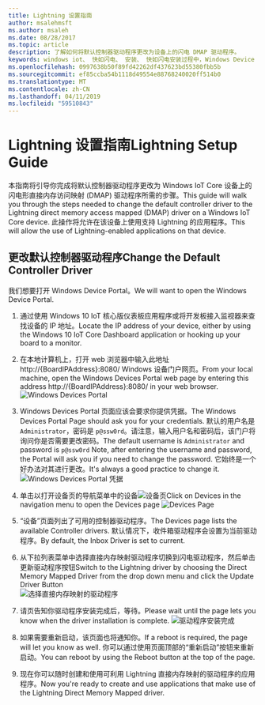 ```yaml
---
title: Lightning 设置指南
author: msalehmsft
ms.author: msaleh
ms.date: 08/28/2017
ms.topic: article
description: 了解如何将默认控制器驱动程序更改为设备上的闪电 DMAP 驱动程序。
keywords: windows iot、 快如闪电、 安装、 快如闪电安装过程中，Windows Device Portal
ms.openlocfilehash: 0997638b50f89fd42262df437623bd55380fbb5b
ms.sourcegitcommit: ef85ccba54b1118d49554e88768240020ff514b0
ms.translationtype: MT
ms.contentlocale: zh-CN
ms.lasthandoff: 04/11/2019
ms.locfileid: "59510843"
---
```

# <a name="lightning-setup-guide"></a><span data-ttu-id="f4c42-104">Lightning 设置指南</span><span class="sxs-lookup"><span data-stu-id="f4c42-104">Lightning Setup Guide</span></span>

<span data-ttu-id="f4c42-105">本指南将引导你完成将默认控制器驱动程序更改为 Windows IoT Core 设备上的闪电形直接内存访问映射 (DMAP) 驱动程序所需的步骤。</span><span class="sxs-lookup"><span data-stu-id="f4c42-105">This guide will walk you through the steps needed to change the default controller driver to the Lightning direct memory access mapped (DMAP) driver on a Windows IoT Core device.</span></span> <span data-ttu-id="f4c42-106">此操作将允许在该设备上使用支持 Lightning 的应用程序。</span><span class="sxs-lookup"><span data-stu-id="f4c42-106">This will allow the use of Lightning-enabled applications on that device.</span></span>

## <a name="change-the-default-controller-driver"></a><span data-ttu-id="f4c42-107">更改默认控制器驱动程序</span><span class="sxs-lookup"><span data-stu-id="f4c42-107">Change the Default Controller Driver</span></span>

<span data-ttu-id="f4c42-108">我们想要打开 Windows Device Portal。</span><span class="sxs-lookup"><span data-stu-id="f4c42-108">We will want to open the Windows Device Portal.</span></span>

1. <span data-ttu-id="f4c42-109">通过使用 Windows 10 IoT 核心版仪表板应用程序或将开发板接入监视器来查找设备的 IP 地址。</span><span class="sxs-lookup"><span data-stu-id="f4c42-109">Locate the IP address of your device, either by using the Windows 10 IoT Core Dashboard application or hooking up your board to a monitor.</span></span>

2. <span data-ttu-id="f4c42-110">在本地计算机上，打开 web 浏览器中输入此地址 http://{BoardIPAddress}:8080/ Windows 设备门户网页。</span><span class="sxs-lookup"><span data-stu-id="f4c42-110">From your local machine, open the Windows Devices Portal web page by entering this address http://{BoardIPAddress}:8080/ in your web browser.</span></span>
   ![Windows Devices Portal](../media/LightningSetup/dmap1.png)

3. <span data-ttu-id="f4c42-112">Windows Devices Portal 页面应该会要求你提供凭据。</span><span class="sxs-lookup"><span data-stu-id="f4c42-112">The Windows Devices Portal Page should ask you for your credentials.</span></span> <span data-ttu-id="f4c42-113">默认的用户名是 `Administrator`，密码是 `p@ssw0rd`。请注意，输入用户名和密码后，该门户将询问你是否需要更改密码。</span><span class="sxs-lookup"><span data-stu-id="f4c42-113">The default username is `Administrator` and password is `p@ssw0rd` Note, after entering the username and password, the Portal will ask you if you need to change the password.</span></span> <span data-ttu-id="f4c42-114">它始终是一个好办法对其进行更改。</span><span class="sxs-lookup"><span data-stu-id="f4c42-114">It's always a good practice to change it.</span></span>
   ![Windows Devices Portal 凭据](../media/LightningSetup/dmap2.png)

4. <span data-ttu-id="f4c42-116">单击以打开设备页的导航菜单中的设备![设备页](../media/LightningSetup/dmap3.png)</span><span class="sxs-lookup"><span data-stu-id="f4c42-116">Click on Devices in the navigation menu to open the Devices page ![Devices Page](../media/LightningSetup/dmap3.png)</span></span>

5. <span data-ttu-id="f4c42-117">“设备”页面列出了可用的控制器驱动程序。</span><span class="sxs-lookup"><span data-stu-id="f4c42-117">The Devices page lists the available Controller drivers.</span></span> <span data-ttu-id="f4c42-118">默认情况下，收件箱驱动程序会设置为当前驱动程序。</span><span class="sxs-lookup"><span data-stu-id="f4c42-118">By default, the Inbox Driver is set to current.</span></span>

6. <span data-ttu-id="f4c42-119">从下拉列表菜单中选择直接内存映射驱动程序切换到闪电驱动程序，然后单击更新驱动程序按钮</span><span class="sxs-lookup"><span data-stu-id="f4c42-119">Switch to the Lightning driver by choosing the Direct Memory Mapped Driver from the drop down menu and click the Update Driver Button</span></span><br/>
   ![选择直接内存映射的驱动程序](../media/LightningSetup/dmap4.png)

7. <span data-ttu-id="f4c42-121">请页告知你驱动程序安装完成后，等待。</span><span class="sxs-lookup"><span data-stu-id="f4c42-121">Please wait until the page lets you know when the driver installation is complete.</span></span>
   ![驱动程序安装完成](../media/LightningSetup/dmap5.png)

8. <span data-ttu-id="f4c42-123">如果需要重新启动，该页面也将通知你。</span><span class="sxs-lookup"><span data-stu-id="f4c42-123">If a reboot is required, the page will let you know as well.</span></span> <span data-ttu-id="f4c42-124">你可以通过使用页面顶部的“重新启动”按钮来重新启动。</span><span class="sxs-lookup"><span data-stu-id="f4c42-124">You can reboot by using the Reboot button at the top of the page.</span></span>

9. <span data-ttu-id="f4c42-125">现在你可以随时创建和使用可利用 Lightning 直接内存映射的驱动程序的应用程序。</span><span class="sxs-lookup"><span data-stu-id="f4c42-125">Now you're ready to create and use applications that make use of the Lightning Direct Memory Mapped driver.</span></span>

